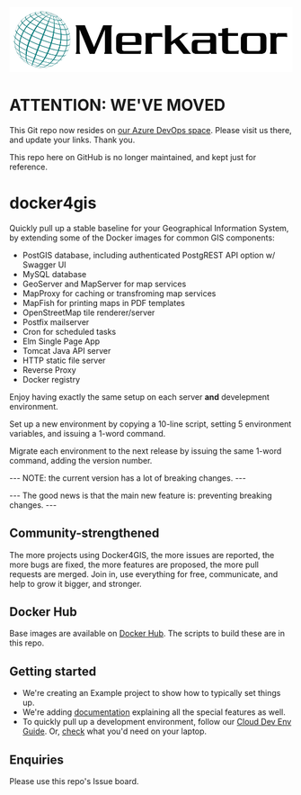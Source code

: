 [![Merkator logo](logo.png)](https://www.merkator.com/)

# ATTENTION: WE'VE MOVED
This Git repo now resides on [our Azure DevOps space](https://dev.azure.com/merkatordev/docker4gis).
Please visit us there, and update your links. Thank you.

This repo here on GitHub is no longer maintained, and kept just for reference.

# docker4gis

Quickly pull up a stable baseline for your Geographical Information System, by extending some of the Docker images for common GIS components:

- PostGIS database, including authenticated PostgREST API option w/ Swagger UI
- MySQL database
- GeoServer and MapServer for map services
- MapProxy for caching or transfroming map services
- MapFish for printing maps in PDF templates
- OpenStreetMap tile renderer/server
- Postfix mailserver
- Cron for scheduled tasks
- Elm Single Page App
- Tomcat Java API server
- HTTP static file server
- Reverse Proxy
- Docker registry

Enjoy having exactly the same setup on each server __and__ develepment environment.

Set up a new environment by copying a 10-line script, setting 5 environment variables, and issuing a 1-word command.

Migrate each environment to the next release by issuing the same 1-word command, adding the version number.

--- NOTE: the current version has a lot of breaking changes. ---

--- The good news is that the main new feature is: preventing breaking changes. ---

## Community-strengthened

The more projects using Docker4GIS, the more issues are reported, the more bugs are fixed, the more features are proposed, the more pull requests are merged.
Join in, use everything for free, communicate, and help to grow it bigger, and stronger.

## Docker Hub

Base images are available on [Docker Hub](https://hub.docker.com/u/docker4gis). The scripts to build these are in this repo.

## Getting started

- We're creating an Example project to show how to typically set things up.
- We're adding [documentation](docs) explaining all the special features as well.
- To quickly pull up a development environment, follow our [Cloud Dev Env Guide](docs/clouddevenv.md). Or, [check](docs#development-environment) what you'd need on your laptop.

## Enquiries

Please use this repo's Issue board.
